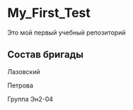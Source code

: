 # My_First_Test
Это мой первый учебный репозиторий
## Состав бригады

Лазовский

Петрова

Группа Эн2-04
